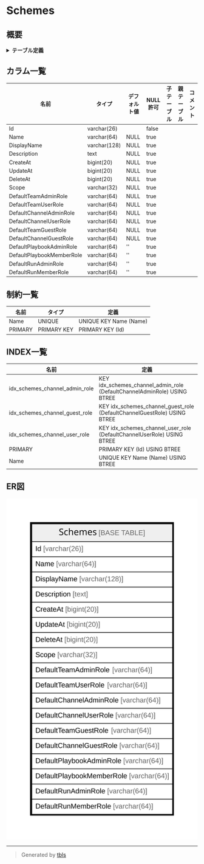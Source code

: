 # Schemes

## 概要

<details>
<summary><strong>テーブル定義</strong></summary>

```sql
CREATE TABLE `Schemes` (
  `Id` varchar(26) NOT NULL,
  `Name` varchar(64) DEFAULT NULL,
  `DisplayName` varchar(128) DEFAULT NULL,
  `Description` text DEFAULT NULL,
  `CreateAt` bigint(20) DEFAULT NULL,
  `UpdateAt` bigint(20) DEFAULT NULL,
  `DeleteAt` bigint(20) DEFAULT NULL,
  `Scope` varchar(32) DEFAULT NULL,
  `DefaultTeamAdminRole` varchar(64) DEFAULT NULL,
  `DefaultTeamUserRole` varchar(64) DEFAULT NULL,
  `DefaultChannelAdminRole` varchar(64) DEFAULT NULL,
  `DefaultChannelUserRole` varchar(64) DEFAULT NULL,
  `DefaultTeamGuestRole` varchar(64) DEFAULT NULL,
  `DefaultChannelGuestRole` varchar(64) DEFAULT NULL,
  `DefaultPlaybookAdminRole` varchar(64) DEFAULT '',
  `DefaultPlaybookMemberRole` varchar(64) DEFAULT '',
  `DefaultRunAdminRole` varchar(64) DEFAULT '',
  `DefaultRunMemberRole` varchar(64) DEFAULT '',
  PRIMARY KEY (`Id`),
  UNIQUE KEY `Name` (`Name`),
  KEY `idx_schemes_channel_guest_role` (`DefaultChannelGuestRole`),
  KEY `idx_schemes_channel_user_role` (`DefaultChannelUserRole`),
  KEY `idx_schemes_channel_admin_role` (`DefaultChannelAdminRole`)
) ENGINE=InnoDB DEFAULT CHARSET=utf8mb4
```

</details>

## カラム一覧

| 名前                        | タイプ          | デフォルト値       | NULL許可   | 子テーブル      | 親テーブル      | コメント     |
| ------------------------- | ------------ | ------------ | -------- | ---------- | ---------- | -------- |
| Id                        | varchar(26)  |              | false    |            |            |          |
| Name                      | varchar(64)  | NULL         | true     |            |            |          |
| DisplayName               | varchar(128) | NULL         | true     |            |            |          |
| Description               | text         | NULL         | true     |            |            |          |
| CreateAt                  | bigint(20)   | NULL         | true     |            |            |          |
| UpdateAt                  | bigint(20)   | NULL         | true     |            |            |          |
| DeleteAt                  | bigint(20)   | NULL         | true     |            |            |          |
| Scope                     | varchar(32)  | NULL         | true     |            |            |          |
| DefaultTeamAdminRole      | varchar(64)  | NULL         | true     |            |            |          |
| DefaultTeamUserRole       | varchar(64)  | NULL         | true     |            |            |          |
| DefaultChannelAdminRole   | varchar(64)  | NULL         | true     |            |            |          |
| DefaultChannelUserRole    | varchar(64)  | NULL         | true     |            |            |          |
| DefaultTeamGuestRole      | varchar(64)  | NULL         | true     |            |            |          |
| DefaultChannelGuestRole   | varchar(64)  | NULL         | true     |            |            |          |
| DefaultPlaybookAdminRole  | varchar(64)  | ''           | true     |            |            |          |
| DefaultPlaybookMemberRole | varchar(64)  | ''           | true     |            |            |          |
| DefaultRunAdminRole       | varchar(64)  | ''           | true     |            |            |          |
| DefaultRunMemberRole      | varchar(64)  | ''           | true     |            |            |          |

## 制約一覧

| 名前      | タイプ         | 定義                     |
| ------- | ----------- | ---------------------- |
| Name    | UNIQUE      | UNIQUE KEY Name (Name) |
| PRIMARY | PRIMARY KEY | PRIMARY KEY (Id)       |

## INDEX一覧

| 名前                             | 定義                                                                       |
| ------------------------------ | ------------------------------------------------------------------------ |
| idx_schemes_channel_admin_role | KEY idx_schemes_channel_admin_role (DefaultChannelAdminRole) USING BTREE |
| idx_schemes_channel_guest_role | KEY idx_schemes_channel_guest_role (DefaultChannelGuestRole) USING BTREE |
| idx_schemes_channel_user_role  | KEY idx_schemes_channel_user_role (DefaultChannelUserRole) USING BTREE   |
| PRIMARY                        | PRIMARY KEY (Id) USING BTREE                                             |
| Name                           | UNIQUE KEY Name (Name) USING BTREE                                       |

## ER図

![er](Schemes.svg)

---

> Generated by [tbls](https://github.com/k1LoW/tbls)

